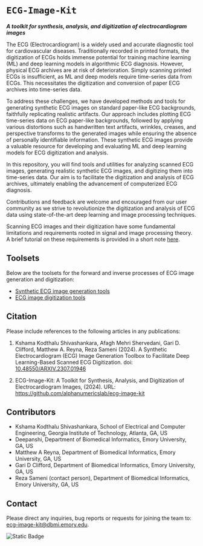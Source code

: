 # `ECG-Image-Kit`
***A toolkit for synthesis, analysis, and digitization of electrocardiogram images***

The ECG (Electrocardiogram) is a widely used and accurate diagnostic tool for cardiovascular diseases. Traditionally recorded in printed formats, the digitization of ECGs holds immense potential for training machine learning (ML) and deep learning models in algorithmic ECG diagnosis. However, physical ECG archives are at risk of deterioration. Simply scanning printed ECGs is insufficient, as ML and deep models require time-series data from ECGs. This necessitates the digitization and conversion of paper ECG archives into time-series data.

To address these challenges, we have developed methods and tools for generating synthetic ECG images on standard paper-like ECG backgrounds, faithfully replicating realistic artifacts. Our approach includes plotting ECG time-series data on ECG paper-like backgrounds, followed by applying various distortions such as handwritten text artifacts, wrinkles, creases, and perspective transforms to the generated images while ensuring the absence of personally identifiable information. These synthetic ECG images provide a valuable resource for developing and evaluating ML and deep learning models for ECG digitization and analysis.

In this repository, you will find tools and utilities for analyzing scanned ECG images, generating realistic synthetic ECG images, and digitizing them into time-series data. Our aim is to facilitate the digitization and analysis of ECG archives, ultimately enabling the advancement of computerized ECG diagnosis.

Contributions and feedback are welcome and encouraged from our user community as we strive to revolutionize the digitization and analysis of ECG data using state-of-the-art deep learning and image processing techniques.

Scanning ECG images and their digitization have some fundamental limitations and requirements rooted in signal and image processing theory. A brief tutorial on these requirements is provided in a short note [here](./codes/ecg-image-generator/documentation/ECG_IMAGE_RESOLUTION.md).

## Toolsets
Below are the toolsets for the forward and inverse processes of ECG image generation and digitization:
* [Synthetic ECG image generation tools](codes/ecg-image-generator/)
* [ECG image digitization tools](codes/ecg-image-digitizer/)

## Citation
Please include references to the following articles in any publications:

1. Kshama Kodthalu Shivashankara, Afagh Mehri Shervedani, Gari D. Clifford, Matthew A. Reyna, Reza Sameni (2024). A Synthetic Electrocardiogram (ECG) Image Generation Toolbox to Facilitate Deep Learning-Based Scanned ECG Digitization. doi: [10.48550/ARXIV.2307.01946](https://doi.org/10.48550/ARXIV.2307.01946)

2. ECG-Image-Kit: A Toolkit for Synthesis, Analysis, and Digitization of Electrocardiogram Images, (2024). URL: https://github.com/alphanumericslab/ecg-image-kit

## Contributors
- Kshama Kodthalu Shivashankara, School of Electrical and Computer Engineering, Georgia Institute of Technology, Atlanta, GA, US
- Deepanshi, Department of Biomedical Informatics, Emory University, GA, US
- Matthew A Reyna, Department of Biomedical Informatics, Emory University, GA, US
- Gari D Clifford, Department of Biomedical Informatics, Emory University, GA, US
- Reza Sameni (contact person), Department of Biomedical Informatics, Emory University, GA, US

## Contact
Please direct any inquiries, bug reports or requests for joining the team to: [ecg-image-kit@dbmi.emory.edu](ecg-image-kit@dbmi.emory.edu).

![Static Badge](https://img.shields.io/badge/ecg_image-kit-blue)



